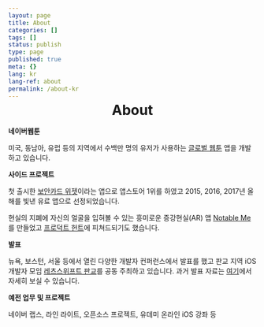 ```yaml
---
layout: page
title: About
categories: []
tags: []
status: publish
type: page
published: true
meta: {}
lang: kr
lang-ref: about
permalink: /about-kr
---
```


<h1 style="text-align: center; margin-bottom: 15px; margin-top: -10px">About</h1>

<div id="rightCol">
  <p><b>네이버웹툰</b></p>

  <p>미국, 동남아, 유럽 등의 지역에서 수백만 명의 유저가 사용하는 <a href="https://www.webtoons.com/en/" target="_blank">글로벌 웹툰</a> 앱을 개발하고 있습니다.</p>

  <p><b>사이드 프로젝트</b></p>

  <p> 첫 출시한 <a href="https://apps.apple.com/kr/app/보안카드-위젯/id949362849" target="_blank">보안카드 위젯</a>이라는 앱으로 앱스토어 1위를 하였고 2015, 2016, 2017년 올해를 빛낸 유료 앱으로 선정되었습니다.</p>

  <p>현실의 지폐에 자신의 얼굴을 입혀볼 수 있는 흥미로운 증강현실(AR) 앱 <a href="https://apps.apple.com/kr/app/notable-me/id1453810473" target="_blank">Notable Me</a>를 만들었고 <a href="https://www.producthunt.com/posts/notable-me" target="_blank">프로덕트 헌트</a>에 피쳐드되기도 했습니다.</p>

  <p><b>발표</b></p>

  <p>뉴욕, 보스턴, 서울 등에서 열린 다양한 개발자 컨퍼런스에서 발표를 했고 판교 지역 iOS 개발자 모임 <a href="https://festa.io/hosts/625">레츠스위프트 판교</a>를 공동 주최하고 있습니다. 과거 발표 자료는 <a href="{{ site.baseurl }}/speaking-kr">여기</a>에서 자세히 보실 수 있습니다.</p>

  <p><b>예전 업무 및 프로젝트</b></p>

  <p>네이버 랩스, 라인 라이트, 오픈소스 프로젝트, 유데미 온라인 iOS 강좌 등</p>
</div>

<style type="text/css">
  #leftCol {
    margin-bottom: 40px;
    margin-right: 30px;
    width: 100%;
    text-align: center;
  }
  @media screen and (min-width: 600px) {
    #leftCol {
        width: 35%; 
        float: left;
        height: 520px;
      }
    }
  }
  @media screen and (min-width: 600px) {
    #rightCol {
      width: 55%; 
      float: right;
    }
  }
  }
</style>
